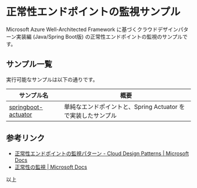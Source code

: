 # 正常性エンドポイントの監視サンプル

Microsoft Azure Well-Architected Framework に基づくクラウドデザインパターン実装編 (Java/Spring Boot版) の正常性エンドポイントの監視のサンプルです。

## サンプル一覧

実行可能なサンプルは以下の通りです。

| サンプル名                                             | 概要                                                         |
| ------------------------------------------------------ | ------------------------------------------------------------ |
| [springboot-actuator](./springboot-actuator/README_ja.md) | 単純なエンドポイントと、Spring Actuator をで実装したサンプル |

## 参考リンク

* [正常性エンドポイントの監視パターン - Cloud Design Patterns | Microsoft Docs](https://docs.microsoft.com/ja-jp/azure/architecture/patterns/health-endpoint-monitoring)
* [正常性の監視 | Microsoft Docs](https://docs.microsoft.com/ja-jp/dotnet/architecture/microservices/implement-resilient-applications/monitor-app-health)

以上